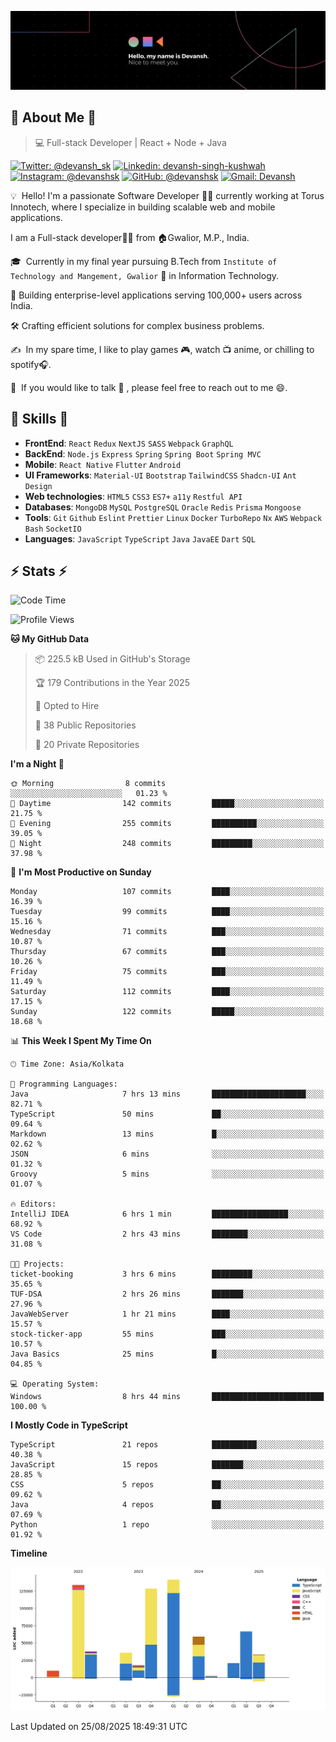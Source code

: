 ![Banner](./Devansh%20Singh%20Banner.png)

## 👋 About Me 👋

> 💻 Full-stack Developer | React + Node + Java

[![Twitter: @devansh_sk](https://img.shields.io/twitter/follow/devansh_sk?style=social)](https://twitter.com/devansh_sk)
[![Linkedin: devansh-singh-kushwah](https://img.shields.io/badge/-Devansh%20Singh%20Kushwah-blue?style=flat-square&logo=Linkedin&logoColor=white&link=https://www.linkedin.com/in/devanshsk/)](https://www.linkedin.com/in/devanshsk/)
[![Instagram: @devanshsk](https://img.shields.io/badge/-devanshsk-E4405F?style=flat-square&logo=instagram&logoColor=white)](https://instagram.com/devanshsk)
[![GitHub: @devanshsk](https://img.shields.io/github/followers/devanshsk?label=follow&style=social)](https://github.com/devanshsk)
[![Gmail: Devansh](https://img.shields.io/badge/Gmail-D14836?style=flat-square&logo=gmail&logoColor=white)](mailto:work.devanshsk@gmail.com)

💡 &nbsp;Hello! I'm a passionate Software Developer 🧑‍💻 currently working at Torus Innotech, where I specialize in building scalable web and mobile applications.

I am a Full-stack developer🧑‍💻 from 🏠Gwalior, M.P., India.

🎓 &nbsp;Currently in my final year pursuing B.Tech from `Institute of Technology and Mangement, Gwalior` 🏫 in Information Technology.

💼 Building enterprise-level applications serving 100,000+ users across India.

🛠️ Crafting efficient solutions for complex business problems.

✍️ &nbsp;In my spare time, I like to play games 🎮, watch 📺 anime, or chilling to spotify🎧.

💬 &nbsp;If you would like to talk 👋 , please feel free to reach out to me 😄.

##  🎉 Skills  🎉
- **FrontEnd**: `React` `Redux` `NextJS` `SASS` `Webpack` `GraphQL`
- **BackEnd**: `Node.js` `Express` `Spring` `Spring Boot` `Spring MVC`
- **Mobile**: `React Native` `Flutter` `Android` 
- **UI Frameworks**: `Material-UI` `Bootstrap` `TailwindCSS` `Shadcn-UI` `Ant Design`
- **Web technologies**: `HTML5` `CSS3` `ES7+` `a11y` `Restful API` 
- **Databases**: `MongoDB` `MySQL` `PostgreSQL` `Oracle` `Redis` `Prisma` `Mongoose`
- **Tools**: `Git` `Github` `Eslint` `Prettier` `Linux` `Docker` `TurboRepo` `Nx` `AWS` `Webpack` `Bash` `SocketIO`
- **Languages**: `JavaScript` `TypeScript` `Java` `JavaEE` `Dart` `SQL`

## ⚡ Stats ⚡
<!--START_SECTION:waka-->
![Code Time](http://img.shields.io/badge/Code%20Time-569%20hrs%2054%20mins-blue)

![Profile Views](http://img.shields.io/badge/Profile%20Views-0-blue)

**🐱 My GitHub Data** 

> 📦 225.5 kB Used in GitHub's Storage 
 > 
> 🏆 179 Contributions in the Year 2025
 > 
> 💼 Opted to Hire
 > 
> 📜 38 Public Repositories 
 > 
> 🔑 20 Private Repositories 
 > 
**I'm a Night 🦉** 

```text
🌞 Morning                8 commits           ░░░░░░░░░░░░░░░░░░░░░░░░░   01.23 % 
🌆 Daytime                142 commits         █████░░░░░░░░░░░░░░░░░░░░   21.75 % 
🌃 Evening                255 commits         ██████████░░░░░░░░░░░░░░░   39.05 % 
🌙 Night                  248 commits         █████████░░░░░░░░░░░░░░░░   37.98 % 
```
📅 **I'm Most Productive on Sunday** 

```text
Monday                   107 commits         ████░░░░░░░░░░░░░░░░░░░░░   16.39 % 
Tuesday                  99 commits          ████░░░░░░░░░░░░░░░░░░░░░   15.16 % 
Wednesday                71 commits          ███░░░░░░░░░░░░░░░░░░░░░░   10.87 % 
Thursday                 67 commits          ███░░░░░░░░░░░░░░░░░░░░░░   10.26 % 
Friday                   75 commits          ███░░░░░░░░░░░░░░░░░░░░░░   11.49 % 
Saturday                 112 commits         ████░░░░░░░░░░░░░░░░░░░░░   17.15 % 
Sunday                   122 commits         █████░░░░░░░░░░░░░░░░░░░░   18.68 % 
```


📊 **This Week I Spent My Time On** 

```text
🕑︎ Time Zone: Asia/Kolkata

💬 Programming Languages: 
Java                     7 hrs 13 mins       █████████████████████░░░░   82.71 % 
TypeScript               50 mins             ██░░░░░░░░░░░░░░░░░░░░░░░   09.64 % 
Markdown                 13 mins             █░░░░░░░░░░░░░░░░░░░░░░░░   02.62 % 
JSON                     6 mins              ░░░░░░░░░░░░░░░░░░░░░░░░░   01.32 % 
Groovy                   5 mins              ░░░░░░░░░░░░░░░░░░░░░░░░░   01.07 % 

🔥 Editors: 
IntelliJ IDEA            6 hrs 1 min         █████████████████░░░░░░░░   68.92 % 
VS Code                  2 hrs 43 mins       ████████░░░░░░░░░░░░░░░░░   31.08 % 

🐱‍💻 Projects: 
ticket-booking           3 hrs 6 mins        █████████░░░░░░░░░░░░░░░░   35.65 % 
TUF-DSA                  2 hrs 26 mins       ███████░░░░░░░░░░░░░░░░░░   27.96 % 
JavaWebServer            1 hr 21 mins        ████░░░░░░░░░░░░░░░░░░░░░   15.57 % 
stock-ticker-app         55 mins             ███░░░░░░░░░░░░░░░░░░░░░░   10.57 % 
Java Basics              25 mins             █░░░░░░░░░░░░░░░░░░░░░░░░   04.85 % 

💻 Operating System: 
Windows                  8 hrs 44 mins       █████████████████████████   100.00 % 
```

**I Mostly Code in TypeScript** 

```text
TypeScript               21 repos            ██████████░░░░░░░░░░░░░░░   40.38 % 
JavaScript               15 repos            ███████░░░░░░░░░░░░░░░░░░   28.85 % 
CSS                      5 repos             ██░░░░░░░░░░░░░░░░░░░░░░░   09.62 % 
Java                     4 repos             ██░░░░░░░░░░░░░░░░░░░░░░░   07.69 % 
Python                   1 repo              ░░░░░░░░░░░░░░░░░░░░░░░░░   01.92 % 
```



**Timeline**

![Lines of Code chart](https://raw.githubusercontent.com/DevanshSK/DevanshSK/main/assets/bar_graph.png)


 Last Updated on 25/08/2025 18:49:31 UTC
<!--END_SECTION:waka-->
